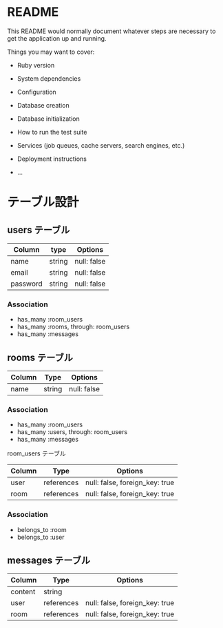 # README

This README would normally document whatever steps are necessary to get the
application up and running.

Things you may want to cover:

* Ruby version

* System dependencies

* Configuration

* Database creation

* Database initialization

* How to run the test suite

* Services (job queues, cache servers, search engines, etc.)

* Deployment instructions

* ...
# テーブル設計

## users テーブル

| Column  |type   | Options     |
| --------|-------|-------------|
| name    | string| null: false |
| email   | string| null: false |
| password| string| null: false |


### Association
 - has_many :room_users
 - has_many :rooms, through: room_users
 - has_many :messages

## rooms テーブル

| Column   | Type      | Options    |
| ---------|-----------|------------|
| name     | string    | null: false|

### Association
 - has_many :room_users
 - has_many :users, through: room_users
 - has_many :messages

room_users テーブル

| Column | Type     | Options                        |
| -------| ---------| -------------------------------|
| user   |references| null: false, foreign_key: true |
|room    |references| null: false, foreign_key: true |

### Association

- belongs_to :room
- belongs_to :user


## messages テーブル

| Column | Type     | Options                        |
| -------| ---------| -------------------------------|
| content| string   |                                |
| user   |references| null: false, foreign_key: true |
|room    |references| null: false, foreign_key: true |

